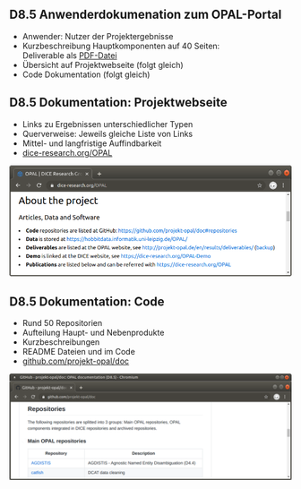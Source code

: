 ## D8.5 Anwenderdokumenation zum OPAL-Portal

- Anwender: Nutzer der Projektergebnisse
- Kurzbeschreibung Hauptkomponenten auf 40 Seiten:  
Deliverable als [PDF-Datei](https://hobbitdata.informatik.uni-leipzig.de/OPAL/Deliverables/OPAL_D8.5_Documentation.pdf)
- Übersicht auf Projektwebseite (folgt gleich)
- Code Dokumentation (folgt gleich)

## D8.5 Dokumentation: Projektwebseite

* Links zu Ergebnissen unterschiedlicher Typen
* Querverweise: Jeweils gleiche Liste von Links
* Mittel- und langfristige Auffindbarkeit
* [dice-research.org/OPAL](https://dice-research.org/OPAL)

![](../Medien/AP8.5-Projektseite.png)

## D8.5 Dokumentation: Code

- Rund 50 Repositorien
- Aufteilung Haupt- und Nebenprodukte
- Kurzbeschreibungen
- README Dateien und im Code
- [github.com/projekt-opal/doc](https://github.com/projekt-opal/doc)

![](../Medien/AP8.5-Github.png)

